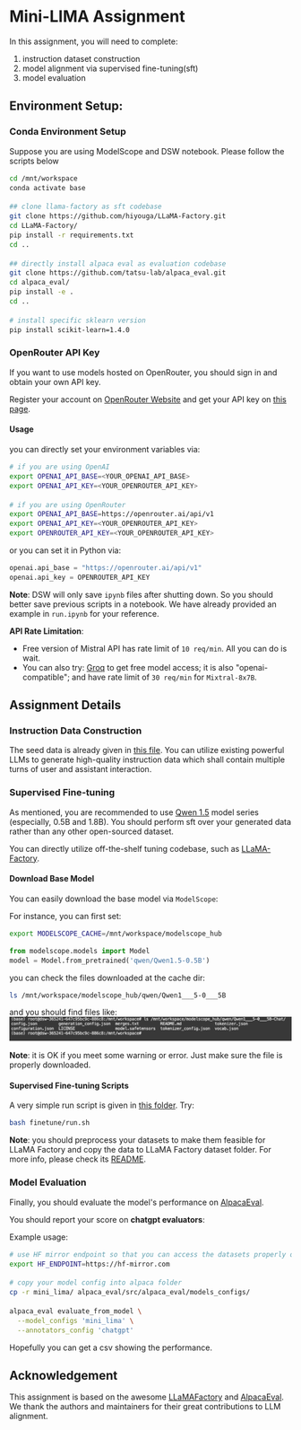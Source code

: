 # Mini-LIMA Assignment
In this assignment, you will need to complete:
1. instruction dataset construction
2. model alignment via supervised fine-tuning(sft)
3. model evaluation


## Environment Setup:

### Conda Environment Setup
Suppose you are using ModelScope and DSW notebook.
Please follow the scripts below
```bash
cd /mnt/workspace
conda activate base

## clone llama-factory as sft codebase
git clone https://github.com/hiyouga/LLaMA-Factory.git
cd LLaMA-Factory/
pip install -r requirements.txt
cd ..

## directly install alpaca eval as evaluation codebase
git clone https://github.com/tatsu-lab/alpaca_eval.git
cd alpaca_eval/
pip install -e .
cd ..

# install specific sklearn version
pip install scikit-learn=1.4.0
```

### OpenRouter API Key

If you want to use models hosted on OpenRouter, you should sign in and obtain your own API key. 

Register your account on [OpenRouter Website](https://openrouter.ai) and get your API key on [this page](https://openrouter.ai/keys).

#### Usage
you can directly set your environment variables via:

```bash
# if you are using OpenAI
export OPENAI_API_BASE=<YOUR_OPENAI_API_BASE>
export OPENAI_API_KEY=<YOUR_OPENROUTER_API_KEY>

# if you are using OpenRouter
export OPENAI_API_BASE=https://openrouter.ai/api/v1
export OPENAI_API_KEY=<YOUR_OPENROUTER_API_KEY>
export OPENROUTER_API_KEY=<YOUR_OPENROUTER_API_KEY>
```

or you can set it in Python via:
```python
openai.api_base = "https://openrouter.ai/api/v1"
openai.api_key = OPENROUTER_API_KEY
```

**Note**: DSW will only save `ipynb` files after shutting down. So you should better save previous scripts in a notebook. We have already provided an example in `run.ipynb` for your reference.

**API Rate Limitation**:
- Free version of Mistral API has rate limit of `10 req/min`. All you can do is wait.
- You can also try: [Groq](https://console.groq.com/docs/models) to get free model access; it is also "openai-compatible"; and have rate limit of `30 req/min` for `Mixtral-8x7B`.

## Assignment Details


### Instruction Data Construction

The seed data is already given in [this file](./seed_data/seed_tasks.jsonl). You can utilize existing powerful LLMs to generate high-quality instruction data which shall contain multiple turns of user and assistant interaction.


### Supervised Fine-tuning

As mentioned, you are recommended to use [Qwen 1.5](https://github.com/QwenLM/Qwen1.5) model series (especially, 0.5B and 1.8B).
You should perform sft over your generated data rather than any other open-sourced dataset.

You can directly utilize off-the-shelf tuning codebase, such as [LLaMA-Factory](https://github.com/hiyouga/LLaMA-Factory).

#### Download Base Model

You can easily download the base model via `ModelScope`:

For instance, you can first set:
```bash
export MODELSCOPE_CACHE=/mnt/workspace/modelscope_hub
```

```python
from modelscope.models import Model
model = Model.from_pretrained('qwen/Qwen1.5-0.5B')
```

you can check the files downloaded at the cache dir:
```bash
ls /mnt/workspace/modelscope_hub/qwen/Qwen1___5-0___5B
```

and you should find files like:
![alt text](./assets/image.png)

**Note**: it is OK if you meet some warning or error. Just make sure the file is properly downloaded.

#### Supervised Fine-tuning Scripts

A very simple run script is given in [this folder](./finetune/). Try:

```bash
bash finetune/run.sh
```

**Note**: you should preprocess your datasets to make them feasible for LLaMA Factory and copy the data to LLaMA Factory dataset folder. For more info, please check its [README](https://github.com/hiyouga/LLaMA-Factory/blob/main/data/README.md).

### Model Evaluation

Finally, you should evaluate the model's performance on [AlpacaEval](https://github.com/tatsu-lab/alpaca_eval).

You should report your score on **chatgpt evaluators**:

Example usage:
```bash
# use HF mirror endpoint so that you can access the datasets properly on DSW notebook.
export HF_ENDPOINT=https://hf-mirror.com

# copy your model config into alpaca folder
cp -r mini_lima/ alpaca_eval/src/alpaca_eval/models_configs/

alpaca_eval evaluate_from_model \
  --model_configs 'mini_lima' \
  --annotators_config 'chatgpt'
```

Hopefully you can get a csv showing the performance.


## Acknowledgement
This assignment is based on the awesome [LLaMAFactory](https://github.com/hiyouga/LLaMA-Factory) and [AlpacaEval](https://github.com/tatsu-lab/alpaca_eval). We thank the authors and maintainers for their great contributions to LLM alignment.